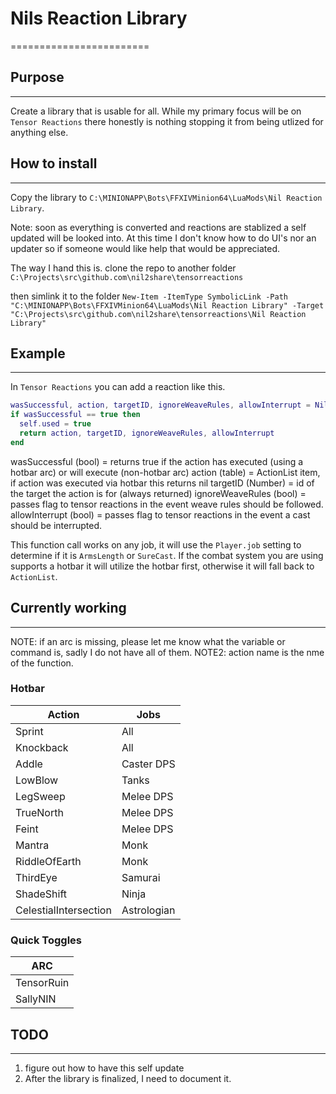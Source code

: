 # Nils Reaction Library

========================

## Purpose

---------------
Create a library that is usable for all.  While my primary focus will be on `Tensor Reactions` there honestly is nothing stopping it from being utlized for anything else.

## How to install

---------------
Copy the library to `C:\MINIONAPP\Bots\FFXIVMinion64\LuaMods\Nil Reaction Library`.

Note: soon as everything is converted and reactions are stablized a self updated will be looked into.  At this time I don't know how to do UI's nor an updater so if someone would like help that would be appreciated.

The way I hand this is. clone the repo to another folder `C:\Projects\src\github.com\nil2share\tensorreactions`

then simlink it to the folder
`New-Item -ItemType SymbolicLink -Path "C:\MINIONAPP\Bots\FFXIVMinion64\LuaMods\Nil Reaction Library" -Target "C:\Projects\src\github.com\nil2share\tensorreactions\Nil Reaction Library"`

## Example

---------------

In `Tensor Reactions` you can add a reaction like this.

```LUA
wasSuccessful, action, targetID, ignoreWeaveRules, allowInterrupt = NilsReactionLibrary.Combat.Actions.Knockback()
if wasSuccessful == true then
  self.used = true
  return action, targetID, ignoreWeaveRules, allowInterrupt
end
```

wasSuccessful (bool) = returns true if the action has executed (using a hotbar arc) or will execute (non-hotbar arc)
action (table) = ActionList item, if action was executed via hotbar this returns nil
targetID (Number) = id of the target the action is for (always returned)
ignoreWeaveRules (bool) = passes flag to tensor reactions in the event weave rules should be followed.
allowInterrupt (bool) = passes flag to tensor reactions in the event a cast should be interrupted.

This function call works on any job, it will use the `Player.job` setting to determine if it is `ArmsLength` or `SureCast`.  If the combat system you are using supports a hotbar it will utilize the hotbar first, otherwise it will fall back to `ActionList`.

## Currently working

---------------

NOTE: if an arc is missing, please let me know what the variable or command is, sadly I do not have all of them.
NOTE2: action name is the nme of the function.

### Hotbar

| Action | Jobs |
|---|---|
| Sprint | All |
| Knockback | All |
| Addle | Caster DPS |
| LowBlow | Tanks |
| LegSweep | Melee DPS |
| TrueNorth | Melee DPS |
| Feint | Melee DPS |
| Mantra | Monk |
| RiddleOfEarth | Monk |
| ThirdEye | Samurai |
| ShadeShift | Ninja |
| CelestialIntersection | Astrologian |

### Quick Toggles

| ARC |
|---|
| TensorRuin |
| SallyNIN |

## TODO

---------------

1. figure out how to have this self update
2. After the library is finalized, I need to document it.
